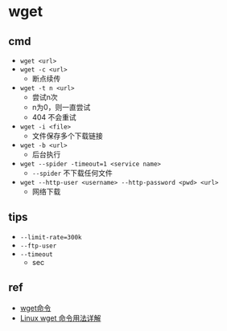 
# wget

## cmd
+ `wget <url>`
+ `wget -c <url>`
    + 断点续传
+ `wget -t n <url>`
    + 尝试n次
    + n为0，则一直尝试
    + 404 不会重试
+ `wget -i <file>`
    + 文件保存多个下载链接
+ `wget -b <url>`
    + 后台执行
+ `wget --spider -timeout=1 <service name>`
    + `--spider` 不下载任何文件
+ `wget --http-user <username> --http-password <pwd> <url>`
    + 网络下载

## tips
+ `--limit-rate=300k`
+ `--ftp-user`
+ `--timeout`
    + sec


## ref
+ [wget命令](https://man.linuxde.net/wget)
+ [Linux wget 命令用法详解](https://www.jianshu.com/p/59bb131bc2ab)